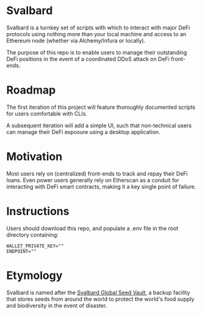 # Svalbard

Svalbard is a turnkey set of scripts with which to interact with major DeFi protocols using nothing more than your local machine and access to an Ethereum node (whether via Alchemy/Infura or locally).

The purpose of this repo is to enable users to manage their outstanding DeFi positions in the event of a coordinated DDoS attack on DeFi front-ends.

# Roadmap

The first iteration of this project will feature thoroughly documented scripts for users comfortable with CLIs.

A subsequent iteration will add a simple UI, such that non-technical users can manage their DeFi exposure using a desktop application.

# Motivation

Most users rely on (centralized) front-ends to track and repay their DeFi loans. Even power users generally rely on Etherscan as a conduit for interacting with DeFi smart contracts, making it a key single point of failure.

# Instructions

Users should download this repo, and populate a .env file in the root directory containing:

```
WALLET_PRIVATE_KEY=""
ENDPOINT=""
```

# Etymology

Svalbard is named after the [Svalbard Global Seed Vault](https://en.wikipedia.org/wiki/Svalbard_Global_Seed_Vault), a backup facility that stores seeds from around the world to protect the world's food supply and biodiversity in the event of disaster.